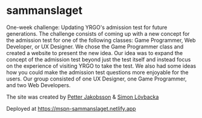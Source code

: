 # sammanslaget

One-week challenge: Updating YRGO's admission test for future generations. The challenge consists of coming up with a new concept for the admission test for one of the following classes: Game Programmer, Web Developer, or UX Designer. We chose the Game Programmer class and created a website to present the new idea. Our idea was to expand the concept of the admission test beyond just the test itself and instead focus on the experience of visiting YRGO to take the test. We also had some ideas how you could make the admission test questions more enjoyable for the users. Our group consisted of one UX Designer, one Game Programmer, and two Web Developers.

The site was created by [Petter Jakobsson](https://github.com/jaken92) & [Simon Lövbacka](https://github.com/lovbackan)

Deployed at https://mspn-sammanslaget.netlify.app
